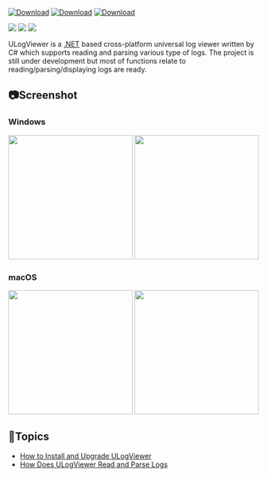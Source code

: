 [![Download](https://img.shields.io/github/v/release/carina-studio/ULogViewer?include_prereleases&style=for-the-badge&color=blue&logo=Windows&label=Windows)](https://github.com/carina-studio/ULogViewer/releases/download/0.19.0.818/ULogViewer-0.19.0.818-win-x64.zip)
[![Download](https://img.shields.io/github/v/release/carina-studio/ULogViewer?include_prereleases&style=for-the-badge&color=blueviolet&logo=Apple&label=macOS)](https://github.com/carina-studio/ULogViewer/releases/download/0.19.0.818/ULogViewer-0.19.0.818-osx-x64.zip)
[![Download](https://img.shields.io/github/v/release/carina-studio/ULogViewer?include_prereleases&style=for-the-badge&color=orange&logo=Linux&logoColor=ffffff&label=Linux)](https://github.com/carina-studio/ULogViewer/releases/download/0.19.0.818/ULogViewer-0.19.0.818-linux-x64.zip)

[![](https://img.shields.io/github/release-date-pre/carina-studio/ULogViewer?style=flat-square)](https://github.com/carina-studio/ULogViewer/releases/tag/0.19.0.818)
[![](https://img.shields.io/github/last-commit/carina-studio/ULogViewer?style=flat-square)](https://github.com/carina-studio/ULogViewer/commits/master)
[![](https://img.shields.io/github/license/carina-studio/ULogViewer?style=flat-square)](https://github.com/carina-studio/ULogViewer/blob/master/LICENSE)

ULogViewer is a [.NET](https://dotnet.microsoft.com/) based cross-platform universal log viewer written by C# which supports reading and parsing various type of logs.
The project is still under development but most of functions relate to reading/parsing/displaying logs are ready.

## 📷Screenshot
### Windows
[<img src="https://carina-studio.github.io/ULogViewer/Screenshots/Screenshot_Windows_Dark_Thumb.png" width="250"/>](https://carina-studio.github.io/ULogViewer/Screenshots/Screenshot_Windows_Dark.png)
[<img src="https://carina-studio.github.io/ULogViewer/Screenshots/Screenshot_Windows_Light_Thumb.png" width="250"/>](https://carina-studio.github.io/ULogViewer/Screenshots/Screenshot_Windows_Light.png)

### macOS
[<img src="https://carina-studio.github.io/ULogViewer/Screenshots/Screenshot_OSX_Dark_Thumb.png" width="250"/>](https://carina-studio.github.io/ULogViewer/Screenshots/Screenshot_OSX_Dark.png)
[<img src="https://carina-studio.github.io/ULogViewer/Screenshots/Screenshot_OSX_Light_Thumb.png" width="250"/>](https://carina-studio.github.io/ULogViewer/Screenshots/Screenshot_OSX_Light.png)

## 📔Topics
- [How to Install and Upgrade ULogViewer](installation_and_upgrade.md)
- [How Does ULogViewer Read and Parse Logs](logs_reading_flow.md)
